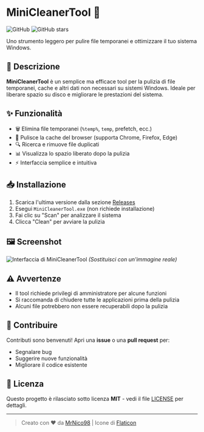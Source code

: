 # MiniCleanerTool 🧹

![GitHub](https://img.shields.io/github/license/MrNico98/MiniCleanerTool?style=flat-square)
![GitHub stars](https://img.shields.io/github/stars/MrNico98/MiniCleanerTool?style=flat-square)

Uno strumento leggero per pulire file temporanei e ottimizzare il tuo sistema Windows.

## 📌 Descrizione
**MiniCleanerTool** è un semplice ma efficace tool per la pulizia di file temporanei, cache e altri dati non necessari su sistemi Windows. Ideale per liberare spazio su disco e migliorare le prestazioni del sistema.

## ✨ Funzionalità
- 🗑️ Elimina file temporanei (`%temp%`, `temp`, prefetch, ecc.)
- 🧽 Pulisce la cache del browser (supporta Chrome, Firefox, Edge)
- 🔍 Ricerca e rimuove file duplicati
- 📊 Visualizza lo spazio liberato dopo la pulizia
- ⚡ Interfaccia semplice e intuitiva

## 📥 Installazione
1. Scarica l'ultima versione dalla sezione [Releases](https://github.com/MrNico98/MiniCleanerTool/releases)
2. Esegui `MiniCleanerTool.exe` (non richiede installazione)
3. Fai clic su "Scan" per analizzare il sistema
4. Clicca "Clean" per avviare la pulizia

## 🖼️ Screenshot
![Interfaccia di MiniCleanerTool](https://via.placeholder.com/600x400?text=MiniCleanerTool+UI) *(Sostituisci con un'immagine reale)*

## ⚠️ Avvertenze
- Il tool richiede privilegi di amministratore per alcune funzioni
- Si raccomanda di chiudere tutte le applicazioni prima della pulizia
- Alcuni file potrebbero non essere recuperabili dopo la pulizia

## 🤝 Contribuire
Contributi sono benvenuti! Apri una **issue** o una **pull request** per:
- Segnalare bug
- Suggerire nuove funzionalità
- Migliorare il codice esistente

## 📜 Licenza
Questo progetto è rilasciato sotto licenza **MIT** - vedi il file [LICENSE](LICENSE) per dettagli.

---
> Creato con ❤️ da [MrNico98](https://github.com/MrNico98) | Icone di [Flaticon](https://flaticon.com)
